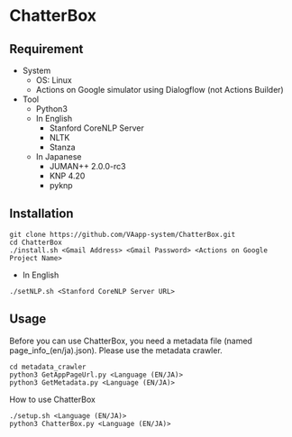 # ChatterBox

## Requirement
- System
    - OS: Linux
    - Actions on Google simulator using Dialogflow (not Actions Builder)
- Tool
    - Python3
    - In English
        - Stanford CoreNLP Server
        - NLTK
        - Stanza
    - In Japanese
        - JUMAN++ 2.0.0-rc3
        - KNP 4.20
        - pyknp

## Installation
```
git clone https://github.com/VAapp-system/ChatterBox.git
cd ChatterBox
./install.sh <Gmail Address> <Gmail Password> <Actions on Google Project Name>
```
- In English
```
./setNLP.sh <Stanford CoreNLP Server URL>
```
## Usage
Before you can use ChatterBox, you need a metadata file (named page_info_(en/ja).json). Please use the metadata crawler.
```
cd metadata_crawler
python3 GetAppPageUrl.py <Language (EN/JA)>
python3 GetMetadata.py <Language (EN/JA)>

```
How to use ChatterBox
```
./setup.sh <Language (EN/JA)>
python3 ChatterBox.py <Language (EN/JA)>
```
